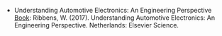 ---
---

- Understanding Automotive Electronics: An Engineering Perspective
[Book](https://www.amazon.com/Understanding-Automotive-Electronics-Engineering-Perspective-ebook/dp/B072X951W8/ref=sr_1_5?dchild=1&keywords=automotive+engineering&qid=1611816042&s=digital-text&sr=1-5 ): Ribbens, W. (2017). Understanding Automotive Electronics: An Engineering Perspective. Netherlands: Elsevier Science.